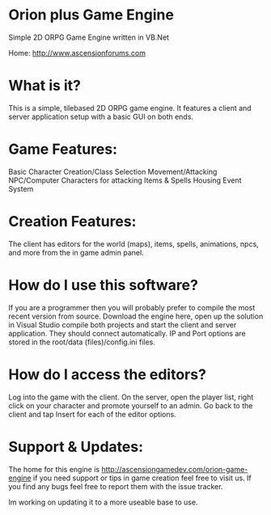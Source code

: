 Orion plus Game Engine
=================

Simple 2D ORPG Game Engine written in VB.Net

Home: http://www.ascensionforums.com

What is it?
===========
This is a simple, tilebased 2D ORPG game engine. It features a client and server application setup with a basic GUI on both ends.

Game Features:
==============
Basic Character Creation/Class Selection
Movement/Attacking
NPC/Computer Characters for attacking
Items & Spells
Housing
Event System

Creation Features:
==================
The client has editors for the world (maps), items, spells, animations, npcs, and more from the in game admin panel.

How do I use this software?
===========================
If you are a programmer then you will probably prefer to compile the most recent version from source. Download the engine here, open up the solution in Visual Studio compile both projects and start the client and server application. They should connect automatically. IP and Port options are stored in the root/data (files)/config.ini files.

How do I access the editors?
============================
Log into the game with the client. On the server, open the player list, right click on your character and promote yourself to an admin. Go back to the client and tap Insert for each of the editor options.

Support & Updates:
==================
The home for this engine is http://ascensiongamedev.com/orion-game-engine if you need support or tips in game creation feel free to visit us. If you find any bugs feel free to report them with the issue tracker.

Im working on updating it to a more useable base to use.
